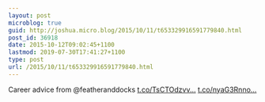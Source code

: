 ```yaml
---
layout: post
microblog: true
guid: http://joshua.micro.blog/2015/10/11/t653329916591779840.html
post_id: 36918
date: 2015-10-12T09:02:45+1100
lastmod: 2019-07-30T17:41:27+1100
type: post
url: /2015/10/11/t653329916591779840.html
---
```

Career advice from @featheranddocks [t.co/TsCTOdzvv...](http://t.co/TsCTOdzvvr) [t.co/nyaG3Rnno...](http://t.co/nyaG3RnnoT)
